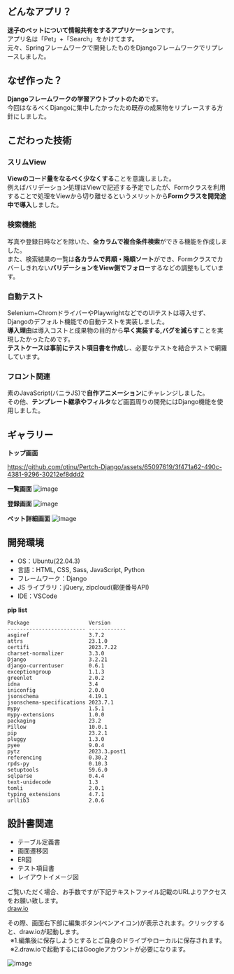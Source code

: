 ## どんなアプリ？
**迷子のペットについて情報共有をするアプリケーション**です。<br>
アプリ名は「Pet」+「Search」をかけてます。<br>
元々、Springフレームワークで開発したものをDjangoフレームワークでリプレースしました。

## なぜ作った？
**Djangoフレームワークの学習アウトプットのため**です。<br>
今回はなるべくDjangoに集中したかったため既存の成果物をリプレースする方針にしました。

## こだわった技術

### スリムView
**Viewのコード量をなるべく少なくする**ことを意識しました。<br>
例えばバリデーション処理はViewで記述する予定でしたが、Formクラスを利用することで処理をViewから切り離せるというメリットから**Formクラスを開発途中で導入**しました。

### 検索機能
写真や登録日時などを除いた、**全カラムで複合条件検索**ができる機能を作成しました。<br>
また、検索結果の一覧は**各カラムで昇順・降順ソート**ができ、Formクラスでカバーしきれない**バリデーションをView側でフォロー**するなどの調整もしています。

### 自動テスト
Selenium+ChromドライバーやPlaywrightなどでのUIテストは導入せず、Djangoのデフォルト機能での自動テストを実装しました。<br>
**導入理由**は導入コストと成果物の目的から**早く実装する,バグを減らす**ことを実現したかったためです。<br>
**テストケースは事前にテスト項目書を作成**し、必要なテストを結合テストで網羅しています。

### フロント関連
素のJavaScript(バニラJS)で**自作アニメーション**にチャレンジしました。<br>
その他、**テンプレート継承やフィルタ**など画面周りの開発にはDjango機能を使用しました。

## ギャラリー

**トップ画面** <br>

https://github.com/otinu/Pertch-Django/assets/65097619/3f471a62-490c-4381-9296-30212ef8ddd2

**一覧画面**
![image](https://github.com/otinu/Pertch-Django/assets/65097619/a595a0b8-9ba2-462e-9161-548e495c6309)



**登録画面**
![image](https://github.com/otinu/Pertch-Django/assets/65097619/3a2da97c-350a-4b12-99a7-0a6ded9dd381)


**ペット詳細画面**
![image](https://github.com/otinu/Pertch-Django/assets/65097619/2792abef-a236-46b5-9cbe-e49f0237923c)








## 開発環境

- OS：Ubuntu(22.04.3)
- 言語：HTML, CSS, Sass, JavaScript, Python
- フレームワーク：Django
- JS ライブラリ：jQuery, zipcloud(郵便番号API)
- IDE：VSCode

**pip list**
```
Package                   Version
------------------------- ------------
asgiref                   3.7.2
attrs                     23.1.0
certifi                   2023.7.22
charset-normalizer        3.3.0
Django                    3.2.21
django-currentuser        0.6.1
exceptiongroup            1.1.3
greenlet                  2.0.2
idna                      3.4
iniconfig                 2.0.0
jsonschema                4.19.1
jsonschema-specifications 2023.7.1
mypy                      1.5.1
mypy-extensions           1.0.0
packaging                 23.2
Pillow                    10.0.1
pip                       23.2.1
pluggy                    1.3.0
pyee                      9.0.4
pytz                      2023.3.post1
referencing               0.30.2
rpds-py                   0.10.3
setuptools                59.6.0
sqlparse                  0.4.4
text-unidecode            1.3
tomli                     2.0.1
typing_extensions         4.7.1
urllib3                   2.0.6
```

## 設計書関連
- テーブル定義書
- 画面遷移図
- ER図
- テスト項目書
- レイアウトイメージ図

ご覧いただく場合、お手数ですが下記テキストファイル記載のURLよりアクセスをお願い致します。<br>
[draw.io](./Pertch_draw.io_.txt)

その際、画面右下部に編集ボタン(ペンアイコン)が表示されます。クリックすると、draw.ioが起動します。<br>
&ensp;※1.編集後に保存しようとするとご自身のドライブやローカルに保存されます。<br>
&ensp;※2.draw.ioで起動するにはGoogleアカウントが必要になります。


![image](https://github.com/otinu/Pertch-Django/assets/65097619/e3272306-2a44-4f35-a40d-1b2b13c6bb2c)

